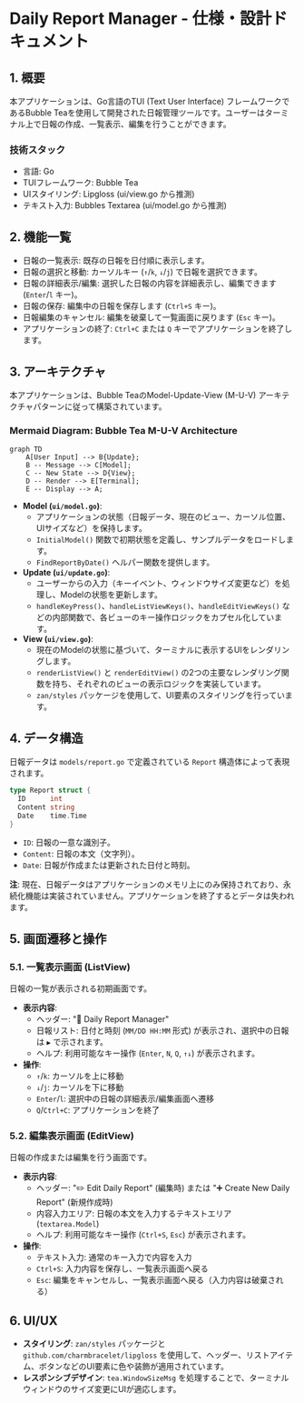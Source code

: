 # Daily Report Manager - 仕様・設計ドキュメント

## 1. 概要

本アプリケーションは、Go言語のTUI (Text User Interface) フレームワークであるBubble Teaを使用して開発された日報管理ツールです。ユーザーはターミナル上で日報の作成、一覧表示、編集を行うことができます。

### 技術スタック

- 言語: Go
- TUIフレームワーク: Bubble Tea
- UIスタイリング: Lipgloss (ui/view.go から推測)
- テキスト入力: Bubbles Textarea (ui/model.go から推測)

## 2. 機能一覧

- 日報の一覧表示: 既存の日報を日付順に表示します。
- 日報の選択と移動: カーソルキー (`↑`/`k`, `↓`/`j`) で日報を選択できます。
- 日報の詳細表示/編集: 選択した日報の内容を詳細表示し、編集できます (`Enter`/`l` キー)。
- 日報の保存: 編集中の日報を保存します (`Ctrl+S` キー)。
- 日報編集のキャンセル: 編集を破棄して一覧画面に戻ります (`Esc` キー)。
- アプリケーションの終了: `Ctrl+C` または `Q` キーでアプリケーションを終了します。

## 3. アーキテクチャ

本アプリケーションは、Bubble TeaのModel-Update-View (M-U-V) アーキテクチャパターンに従って構築されています。

### Mermaid Diagram: Bubble Tea M-U-V Architecture

```mermaid
graph TD
    A[User Input] --> B{Update};
    B -- Message --> C[Model];
    C -- New State --> D{View};
    D -- Render --> E[Terminal];
    E -- Display --> A;
```

- **Model (`ui/model.go`)**:
  - アプリケーションの状態（日報データ、現在のビュー、カーソル位置、UIサイズなど）を保持します。
  - `InitialModel()` 関数で初期状態を定義し、サンプルデータをロードします。
  - `FindReportByDate()` ヘルパー関数を提供します。
- **Update (`ui/update.go`)**:
  - ユーザーからの入力（キーイベント、ウィンドウサイズ変更など）を処理し、Modelの状態を更新します。
  - `handleKeyPress()`、`handleListViewKeys()`、`handleEditViewKeys()` などの内部関数で、各ビューのキー操作ロジックをカプセル化しています。
- **View (`ui/view.go`)**:
  - 現在のModelの状態に基づいて、ターミナルに表示するUIをレンダリングします。
  - `renderListView()` と `renderEditView()` の2つの主要なレンダリング関数を持ち、それぞれのビューの表示ロジックを実装しています。
  - `zan/styles` パッケージを使用して、UI要素のスタイリングを行っています。

## 4. データ構造

日報データは `models/report.go` で定義されている `Report` 構造体によって表現されます。

```go
type Report struct {
  ID      int
  Content string
  Date    time.Time
}
```

- `ID`: 日報の一意な識別子。
- `Content`: 日報の本文（文字列）。
- `Date`: 日報が作成または更新された日付と時刻。

**注**: 現在、日報データはアプリケーションのメモリ上にのみ保持されており、永続化機能は実装されていません。アプリケーションを終了するとデータは失われます。

## 5. 画面遷移と操作

### 5.1. 一覧表示画面 (ListView)

日報の一覧が表示される初期画面です。

- **表示内容**:
  - ヘッダー: "📝 Daily Report Manager"
  - 日報リスト: 日付と時刻 (`MM/DD HH:MM` 形式) が表示され、選択中の日報は `▶` で示されます。
  - ヘルプ: 利用可能なキー操作 (`Enter`, `N`, `Q`, `↑↓`) が表示されます。
- **操作**:
  - `↑`/`k`: カーソルを上に移動
  - `↓`/`j`: カーソルを下に移動
  - `Enter`/`l`: 選択中の日報の詳細表示/編集画面へ遷移
  - `Q`/`Ctrl+C`: アプリケーションを終了

### 5.2. 編集表示画面 (EditView)

日報の作成または編集を行う画面です。

- **表示内容**:
  - ヘッダー: "✏️ Edit Daily Report" (編集時) または "➕ Create New Daily Report" (新規作成時)
  - 内容入力エリア: 日報の本文を入力するテキストエリア (`textarea.Model`)
  - ヘルプ: 利用可能なキー操作 (`Ctrl+S`, `Esc`) が表示されます。
- **操作**:
  - テキスト入力: 通常のキー入力で内容を入力
  - `Ctrl+S`: 入力内容を保存し、一覧表示画面へ戻る
  - `Esc`: 編集をキャンセルし、一覧表示画面へ戻る（入力内容は破棄される）

## 6. UI/UX

- **スタイリング**: `zan/styles` パッケージと `github.com/charmbracelet/lipgloss` を使用して、ヘッダー、リストアイテム、ボタンなどのUI要素に色や装飾が適用されています。
- **レスポンシブデザイン**: `tea.WindowSizeMsg` を処理することで、ターミナルウィンドウのサイズ変更にUIが適応します。
